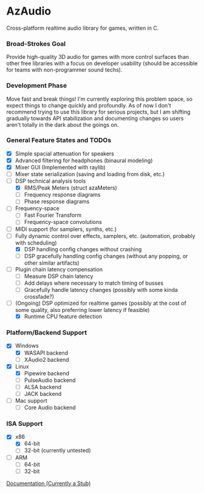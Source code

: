 # AzAudio
Cross-platform realtime audio library for games, written in C.

### Broad-Strokes Goal
Provide high-quality 3D audio for games with more control surfaces than other free libraries with a focus on developer usability (should be accessible for teams with non-programmer sound techs).

### Development Phase
Move fast and break things! I'm currently exploring this problem space, so expect things to change quickly and profoundly. As of now I don't recommend trying to use this library for serious projects, but I am shifting gradually towards API stabilization and documenting changes so users aren't totally in the dark about the goings on.

### General Feature States and TODOs
- [x] Simple spacial attenuation for speakers
- [x] Advanced filtering for headphones (binaural modeling)
- [x] Mixer GUI (Implemented with raylib)
- [ ] Mixer state serialization (saving and loading from disk, etc.)
- [ ] DSP technical analysis tools
	- [x] RMS/Peak Meters (struct azaMeters)
	- [ ] Frequency response diagrams
	- [ ] Phase response diagrams
- [ ] Frequency-space
	- [ ] Fast Fourier Transform
	- [ ] Frequency-space convolutions
- [ ] MIDI support (for samplers, synths, etc.)
- [ ] Fully dynamic control over effects, samplers, etc. (automation, probably with scheduling)
	- [x] DSP handling config changes without crashing
	- [ ] DSP gracefully handling config changes (without any popping, or other similar artifacts)
- [ ] Plugin chain latency compensation
	- [ ] Measure DSP chain latency
	- [ ] Add delays where necessary to match timing of busses
	- [ ] Gracefully handle latency changes (possibly with some kinda crossfade?)
- [ ] (Ongoing) DSP optimized for realtime games (possibly at the cost of some quality, also preferring lower latency if feasible)
	- [x] Runtime CPU feature detection

### Platform/Backend Support
- [x] Windows
	- [x] WASAPI backend
	- [ ] XAudio2 backend
- [x] Linux
	- [x] Pipewire backend
	- [ ] PulseAudio backend
	- [ ] ALSA backend
	- [ ] JACK backend
- [ ] Mac support
	- [ ] Core Audio backend

### ISA Support
- [x] x86
	- [x] 64-bit
	- [ ] 32-bit (currently untested)
- [ ] ARM
	- [ ] 64-bit
	- [ ] 32-bit

[Documentation (Currently a Stub)](https://singularityazure.github.io/AzAudio)
